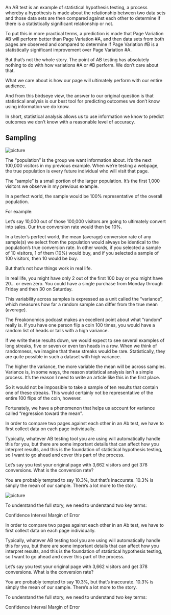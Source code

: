 
An AB test is an example of statistical hypothesis testing, a process whereby a hypothesis is made about the relationship between two data sets and those data sets are then compared against each other to determine if there is a statistically significant relationship or not.

To put this in more practical terms, a prediction is made that Page Variation #B will perform better than Page Variation #A, and then data sets from both pages are observed and compared to determine if Page Variation #B is a statistically significant improvement over Page Variation #A.

But that’s not the whole story. The point of AB testing has absolutely nothing to do with how variations #A or #B perform. We don’t care about that.

What we care about is how our page will ultimately perform with our entire audience.

And from this birdseye view, the answer to our original question is that statistical analysis is our best tool for predicting outcomes we don’t know using information we do know.

In short, statistical analysis allows us to use information we know to predict outcomes we don’t know with a reasonable level of accuracy.


## Sampling

![picture](https://conversionsciences.com/wp-content/uploads/pasted-image-0-2.png)


The “population” is the group we want information about. It’s the next 100,000 visitors in my previous example. When we’re testing a webpage, the true population is every future individual who will visit that page.

The “sample” is a small portion of the larger population. It’s the first 1,000 visitors we observe in my previous example.

In a perfect world, the sample would be 100% representative of the overall population.

For example:

Let’s say 10,000 out of those 100,000 visitors are going to ultimately convert into sales. Our true conversion rate would then be 10%.

In a tester’s perfect world, the mean (average) conversion rate of any sample(s) we select from the population would always be identical to the population’s true conversion rate. In other words, if you selected a sample of 10 visitors, 1 of them (10%) would buy, and if you selected a sample of 100 visitors, then 10 would be buy.

But that’s not how things work in real life.

In real life, you might have only 2 out of the first 100 buy or you might have 20… or even zero. You could have a single purchase from Monday through Friday and then 30 on Saturday.

This variability across samples is expressed as a unit called the “variance”, which measures how far a random sample can differ from the true mean (average).

The Freakonomics podcast makes an excellent point about what “random” really is. If you have one person flip a coin 100 times, you would have a random list of heads or tails with a high variance.

If we write these results down, we would expect to see several examples of long streaks, five or seven or even ten heads in a row. When we think of randomness, we imagine that these streaks would be rare. Statistically, they are quite possible in such a dataset with high variance.

The higher the variance, the more variable the mean will be across samples. Variance is, in some ways, the reason statistical analysis isn’t a simple process. It’s the reason I need to write an article like this in the first place.

So it would not be impossible to take a sample of ten results that contain one of these streaks. This would certainly not be representative of the entire 100 flips of the coin, however.

Fortunately, we have a phenomenon that helps us account for variance called “regression toward the mean”.


In order to compare two pages against each other in an Ab test, we have to first collect data on each page individually.

Typically, whatever AB testing tool you are using will automatically handle this for you, but there are some important details that can affect how you interpret results, and this is the foundation of statistical hypothesis testing, so I want to go ahead and cover this part of the process.

Let’s say you test your original page with 3,662 visitors and get 378 conversions. What is the conversion rate?

You are probably tempted to say 10.3%, but that’s inaccurate. 10.3% is simply the mean of our sample. There’s a lot more to the story.

![picture](https://www.che.utah.edu/~tony/img/CI_CL/CICL_in_meas.gif)


To understand the full story, we need to understand two key terms:

Confidence Interval
Margin of Error


In order to compare two pages against each other in an Ab test, we have to first collect data on each page individually.

Typically, whatever AB testing tool you are using will automatically handle this for you, but there are some important details that can affect how you interpret results, and this is the foundation of statistical hypothesis testing, so I want to go ahead and cover this part of the process.

Let’s say you test your original page with 3,662 visitors and get 378 conversions. What is the conversion rate?

You are probably tempted to say 10.3%, but that’s inaccurate. 10.3% is simply the mean of our sample. There’s a lot more to the story.

To understand the full story, we need to understand two key terms:

Confidence Interval
Margin of Error
